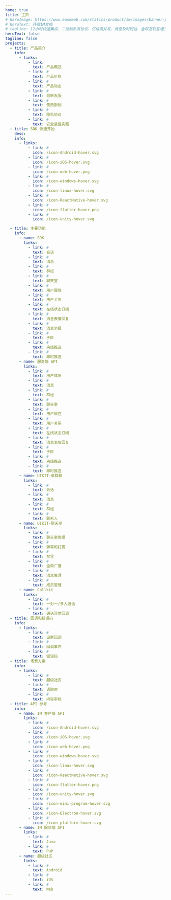 ```yaml
---
home: true
title: 主页
# heroImage: https://www.easemob.com/statics/product/im/images/banner-pic.png
# heroText: 环信IM文档
# tagline: 12小时快速集成、二进制私有协议、亿级高并发、消息及时到达、全球互联互通三大范德萨发生发大水范德萨三大法师法as的撒发的
heroText: false
tagline: false
projects:
  - title: 产品简介
    info:
      - links:
          - link: 
            text: 产品概述
          - link: #
            text: 产品价格
          - link: #
            text: 产品动态
          - link: #
            text: 最新发版
          - link: #
            text: 使用限制  
          - link: #
            text: 隐私协议
          - link: #
            text: 安全最佳实践
  - title: SDK 快速开始
    desc: 
    info:
      - links:
          - link: #
            icon: /icon-Android-hover.svg
          - link: #
            icon: /icon-iOS-hover.svg
          - link: #
            icon: /icon-web-hover.png
          - link: #
            icon: /icon-windows-hover.svg
          - link: #
            icon: /icon-linux-hover.svg
          - link: #
            icon: /icon-ReactNative-hover.svg
          - link: #
            icon: /icon-flutter-hover.png
          - link: #
            icon: /icon-unity-hover.svg

  - title: 主要功能
    info:
      - name: SDK
        links:
          - link: #
            text: 会话
          - link: #
            text: 消息
          - link: #
            text: 群组
          - link: #
            text: 聊天室
          - link: #
            text: 用户属性
          - link: #
            text: 用户关系
          - link: #
            text: 在线状态订阅
          - link: #
            text: 消息表情回复
          - link: #
            text: 消息举报  
          - link: #
            text: 子区
          - link: #
            text: 离线推送
          - link: #
            text: 即时推送
      - name: 服务端 API
        links:
          - link: #
            text: 用户体系
          - link: #
            text: 消息
          - link: #
            text: 群组
          - link: #
            text: 聊天室
          - link: #
            text: 用户属性
          - link: #
            text: 用户关系
          - link: #
            text: 在线状态订阅
          - link: #
            text: 消息表情回复
          - link: #
            text: 子区
          - link: #
            text: 离线推送
          - link: #
            text: 即时推送      
      - name: UIKIT-单群聊 
        links:
          - link: #
            text: 会话
          - link: #
            text: 消息
          - link: #
            text: 群组
          - link: #
            text: 联系人
      - name: UIKIT-聊天室
        links:
          - link: #
            text: 聊天室管理
          - link: #
            text: 弹幕和打赏
          - link: #
            text: 禁言
          - link: #
            text: 全局广播
          - link: #
            text: 消息管理
          - link: #
            text: 成员管理
      - name: Callkit 
        links:
          - link: #
            text: 一对一/多人通话
          - link: #
            text: 通话异常回调     
  - title: 回调和错误码
    info:
      - links:
          - link: #
            text: 设置回调
          - link: #
            text: 回调事件
          - link: #
            text: 错误码           
  - title: 场景方案
    info:
      - links:
          - link: #
            text: 超级社区
          - link: #
            text: 语聊房
          - link: #
            text: 内容审核                          
  - title: API 参考
    info:
      - name: IM 客户端 API
        links:
          - link: #
            icon: /icon-Android-hover.svg
          - link: #
            icon: /icon-iOS-hover.svg
          - link: #
            icon: /icon-web-hover.png
          - link: #
            icon: /icon-windows-hover.svg
          - link: #
            icon: /icon-linux-hover.svg
          - link: #
            icon: /icon-ReactNative-hover.svg
          - link: #
            icon: /icon-flutter-hover.png
          - link: #
            icon: /icon-unity-hover.svg
          - link: #
            icon: /icon-mini-program-hover.svg
          - link: #
            icon: /icon-Electron-hover.svg
          - link: #
            icon: /icon-platform-hover.svg
      - name: IM 服务端 API
        links:
          - link: #
            text: Java
          - link: #
            text: PHP
      - name: 超级社区
        links:
          - link: #
            text: Android
          - link: #
            text: iOS
          - link: #
            text: Web
---
```

